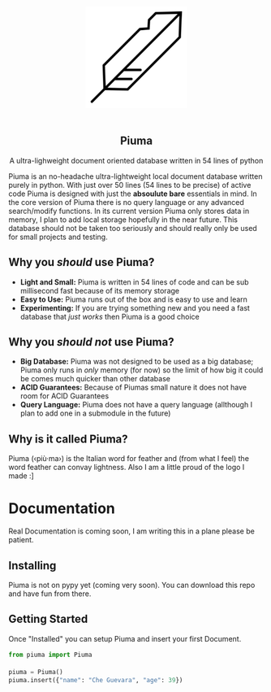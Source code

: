 <div align="center">
	<img width="200" height="200" style="margin: 20px" src="https://raw.githubusercontent.com/Emit07/piuma/master/logo/piuma.png">
</div>

<span align="center">
	<h2 align="center">Piuma</h2>
	<p align="center">A ultra-lighweight document oriented database written in 54 lines of python</p>
</span>

Piuma is an no-headache ultra-lightweight local document database written purely in python. With just over 50 lines (54 lines to be precise) of active code Piuma is designed with just the **absoulute bare** essentials in mind. In the core version of Piuma there is no query language or any advanced search/modify functions. In its current version Piuma only stores data in memory, I plan to add local storage hopefully in the near future. This database should not be taken too seriously and should really only be used for small projects and testing.

## Why you *should* use Piuma?
* **Light and Small:** Piuma is written in 54 lines of code and can be sub millisecond fast because of its memory storage
* **Easy to Use:** Piuma runs out of the box and is easy to use and learn
* **Experimenting:** If you are trying something new and you need a fast database that *just works* then Piuma is a good choice

## Why you *should not* use Piuma?
* **Big Database:** Piuma was not designed to be used as a big database; Piuma only runs in *only* memory (for now) so the limit of how big it could be comes much quicker than other database
* **ACID Guarantees:** Because of Piumas small nature it does not have room for ACID Guarantees
* **Query Language:** Piuma does not have a query language (allthough I plan to add one in a submodule in the future)

## Why is it called Piuma?

Piuma (‹più·ma›) is the Italian word for feather and (from what I feel) the word feather can convay lightness. Also I am a little proud of the logo I made :]

# Documentation

Real Documentation is coming soon, I am writing this in a plane please be patient.

## Installing

Piuma is not on pypy yet (coming very soon). You can download this repo and have fun from there.

## Getting Started 

Once "Installed" you can setup Piuma and insert your first Document. 

```python
from piuma import Piuma

piuma = Piuma()
piuma.insert({"name": "Che Guevara", "age": 39})
```


